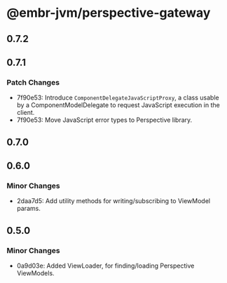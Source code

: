 # @embr-jvm/perspective-gateway

## 0.7.2

## 0.7.1

### Patch Changes

- 7f90e53: Introduce `ComponentDelegateJavaScriptProxy`, a class usable by a ComponentModelDelegate to request JavaScript execution in the client.
- 7f90e53: Move JavaScript error types to Perspective library.

## 0.7.0

## 0.6.0

### Minor Changes

- 2daa7d5: Add utility methods for writing/subscribing to ViewModel params.

## 0.5.0

### Minor Changes

- 0a9d03e: Added ViewLoader, for finding/loading Perspective ViewModels.
